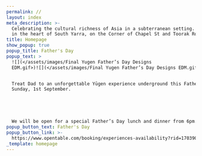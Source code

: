 ```yaml
---
permalink: //
layout: index
meta_description: >-
  Celebrating the cultural richness of Asia in a subterranean setting. Located
  in the heart of South Yarra, on the Corner of Chapel St and Toorak Road.
title: Homepage
show_popup: true
popup_title: Father's Day
popup_text: >
  ![](</assets/images/Final Yugen Father’s Day Designs
  EDM.gif>)![](</assets/images/Final Yugen Father’s Day Designs EDM.gif>)


  Treat Dad to an unforgettable Yūgen experience underground this Father’s Day,
  Sunday, 1st September.⁠


  ⁠


  We will be open for a special Father’s Day lunch and dinner from 6pm.⁠
popup_button_text: Father's Day
popup_button_link: >-
  https://www.opentable.com/booking/experiences-availability?rid=170390&restref=170390&experienceId=327348&utm_source=external&utm_medium=referral&utm_campaign=share
_template: homepage
---
```


